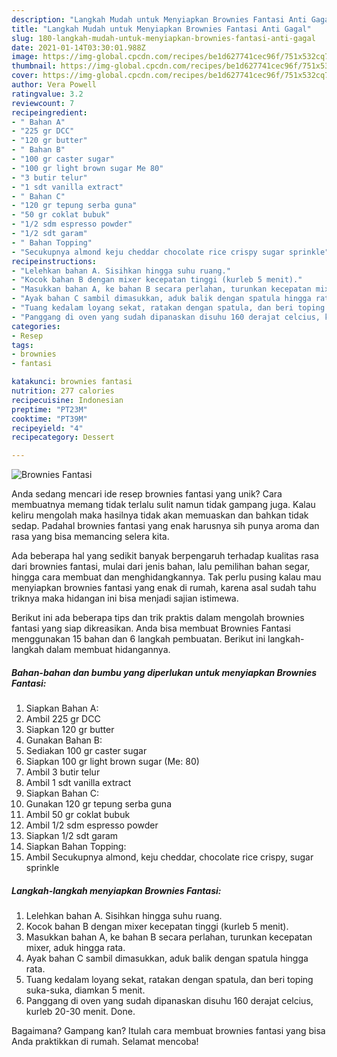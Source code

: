 ```yaml
---
description: "Langkah Mudah untuk Menyiapkan Brownies Fantasi Anti Gagal"
title: "Langkah Mudah untuk Menyiapkan Brownies Fantasi Anti Gagal"
slug: 180-langkah-mudah-untuk-menyiapkan-brownies-fantasi-anti-gagal
date: 2021-01-14T03:30:01.988Z
image: https://img-global.cpcdn.com/recipes/be1d627741cec96f/751x532cq70/brownies-fantasi-foto-resep-utama.jpg
thumbnail: https://img-global.cpcdn.com/recipes/be1d627741cec96f/751x532cq70/brownies-fantasi-foto-resep-utama.jpg
cover: https://img-global.cpcdn.com/recipes/be1d627741cec96f/751x532cq70/brownies-fantasi-foto-resep-utama.jpg
author: Vera Powell
ratingvalue: 3.2
reviewcount: 7
recipeingredient:
- " Bahan A"
- "225 gr DCC"
- "120 gr butter"
- " Bahan B"
- "100 gr caster sugar"
- "100 gr light brown sugar Me 80"
- "3 butir telur"
- "1 sdt vanilla extract"
- " Bahan C"
- "120 gr tepung serba guna"
- "50 gr coklat bubuk"
- "1/2 sdm espresso powder"
- "1/2 sdt garam"
- " Bahan Topping"
- "Secukupnya almond keju cheddar chocolate rice crispy sugar sprinkle"
recipeinstructions:
- "Lelehkan bahan A. Sisihkan hingga suhu ruang."
- "Kocok bahan B dengan mixer kecepatan tinggi (kurleb 5 menit)."
- "Masukkan bahan A, ke bahan B secara perlahan, turunkan kecepatan mixer, aduk hingga rata."
- "Ayak bahan C sambil dimasukkan, aduk balik dengan spatula hingga rata."
- "Tuang kedalam loyang sekat, ratakan dengan spatula, dan beri toping suka-suka, diamkan 5 menit."
- "Panggang di oven yang sudah dipanaskan disuhu 160 derajat celcius, kurleb 20-30 menit. Done."
categories:
- Resep
tags:
- brownies
- fantasi

katakunci: brownies fantasi 
nutrition: 277 calories
recipecuisine: Indonesian
preptime: "PT23M"
cooktime: "PT39M"
recipeyield: "4"
recipecategory: Dessert

---
```



![Brownies Fantasi](https://img-global.cpcdn.com/recipes/be1d627741cec96f/751x532cq70/brownies-fantasi-foto-resep-utama.jpg)

Anda sedang mencari ide resep brownies fantasi yang unik? Cara membuatnya memang tidak terlalu sulit namun tidak gampang juga. Kalau keliru mengolah maka hasilnya tidak akan memuaskan dan bahkan tidak sedap. Padahal brownies fantasi yang enak harusnya sih punya aroma dan rasa yang bisa memancing selera kita.

Ada beberapa hal yang sedikit banyak berpengaruh terhadap kualitas rasa dari brownies fantasi, mulai dari jenis bahan, lalu pemilihan bahan segar, hingga cara membuat dan menghidangkannya. Tak perlu pusing kalau mau menyiapkan brownies fantasi yang enak di rumah, karena asal sudah tahu triknya maka hidangan ini bisa menjadi sajian istimewa.




Berikut ini ada beberapa tips dan trik praktis dalam mengolah brownies fantasi yang siap dikreasikan. Anda bisa membuat Brownies Fantasi menggunakan 15 bahan dan 6 langkah pembuatan. Berikut ini langkah-langkah dalam membuat hidangannya.

<!--inarticleads1-->

##### Bahan-bahan dan bumbu yang diperlukan untuk menyiapkan Brownies Fantasi:

1. Siapkan  Bahan A:
1. Ambil 225 gr DCC
1. Siapkan 120 gr butter
1. Gunakan  Bahan B:
1. Sediakan 100 gr caster sugar
1. Siapkan 100 gr light brown sugar (Me: 80)
1. Ambil 3 butir telur
1. Ambil 1 sdt vanilla extract
1. Siapkan  Bahan C:
1. Gunakan 120 gr tepung serba guna
1. Ambil 50 gr coklat bubuk
1. Ambil 1/2 sdm espresso powder
1. Siapkan 1/2 sdt garam
1. Siapkan  Bahan Topping:
1. Ambil Secukupnya almond, keju cheddar, chocolate rice crispy, sugar sprinkle




<!--inarticleads2-->

##### Langkah-langkah menyiapkan Brownies Fantasi:

1. Lelehkan bahan A. Sisihkan hingga suhu ruang.
1. Kocok bahan B dengan mixer kecepatan tinggi (kurleb 5 menit).
1. Masukkan bahan A, ke bahan B secara perlahan, turunkan kecepatan mixer, aduk hingga rata.
1. Ayak bahan C sambil dimasukkan, aduk balik dengan spatula hingga rata.
1. Tuang kedalam loyang sekat, ratakan dengan spatula, dan beri toping suka-suka, diamkan 5 menit.
1. Panggang di oven yang sudah dipanaskan disuhu 160 derajat celcius, kurleb 20-30 menit. Done.




Bagaimana? Gampang kan? Itulah cara membuat brownies fantasi yang bisa Anda praktikkan di rumah. Selamat mencoba!

